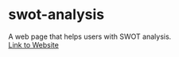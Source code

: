 # swot-analysis
A web page that helps users with SWOT analysis.
<br>
[Link to Website](https://nisarg6502.github.io/swot-analysis/)
